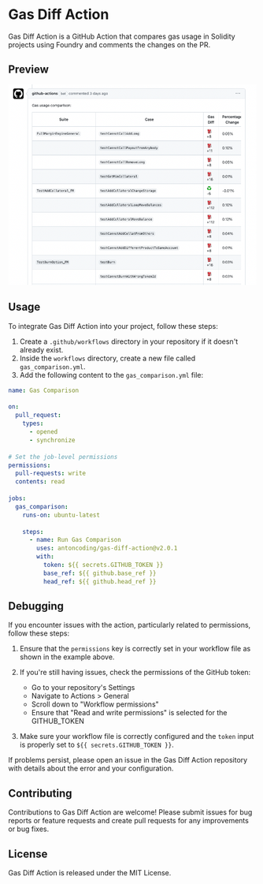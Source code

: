 # Gas Diff Action

Gas Diff Action is a GitHub Action that compares gas usage in Solidity projects using Foundry and comments the changes on the PR.

## Preview

![](./docs/imgs/screenshot.png)

## Usage

To integrate Gas Diff Action into your project, follow these steps:

1. Create a `.github/workflows` directory in your repository if it doesn't already exist.
2. Inside the `workflows` directory, create a new file called `gas_comparison.yml`.
3. Add the following content to the `gas_comparison.yml` file:

```yaml
name: Gas Comparison

on:
  pull_request:
    types:
      - opened
      - synchronize

# Set the job-level permissions
permissions:
  pull-requests: write
  contents: read

jobs:
  gas_comparison:
    runs-on: ubuntu-latest

    steps:
      - name: Run Gas Comparison
        uses: antoncoding/gas-diff-action@v2.0.1
        with:
          token: ${{ secrets.GITHUB_TOKEN }}
          base_ref: ${{ github.base_ref }}
          head_ref: ${{ github.head_ref }}
```

## Debugging

If you encounter issues with the action, particularly related to permissions, follow these steps:

1. Ensure that the `permissions` key is correctly set in your workflow file as shown in the example above.

2. If you're still having issues, check the permissions of the GitHub token:
   - Go to your repository's Settings
   - Navigate to Actions > General
   - Scroll down to "Workflow permissions"
   - Ensure that "Read and write permissions" is selected for the GITHUB_TOKEN

3. Make sure your workflow file is correctly configured and the `token` input is properly set to `${{ secrets.GITHUB_TOKEN }}`.

If problems persist, please open an issue in the Gas Diff Action repository with details about the error and your configuration.

## Contributing

Contributions to Gas Diff Action are welcome! Please submit issues for bug reports or feature requests and create pull requests for any improvements or bug fixes.

## License

Gas Diff Action is released under the MIT License.